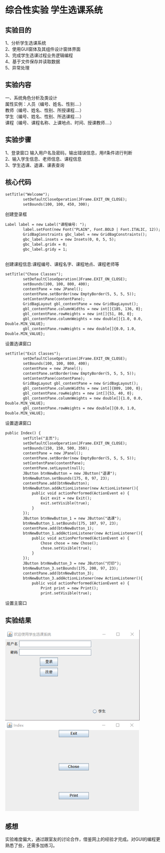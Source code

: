 综合性实验 学生选课系统
==========
实验目的
--------
1、分析学生选课系统<br>
2、使用GUI窗体及其组件设计窗体界面<br>
3、完成学生选课过程业务逻辑编程<br>
4、基于文件保存并读取数据<br>
5、异常处理<br>

实验内容
--------
一、系统角色分析及类设计<br>
属性实例：人员（编号、姓名、性别....）<br>
         教师（编号、姓名、性别、所授课程....）<br>
         学生（编号、姓名、性别、所选课程....）<br>
         课程（编号、课程名称、上课地点、时间、授课教师....）<br>
         
实验步骤
-------
1、登录窗口 输入用户名及密码，输出错误信息，用if条件进行判断<br>
2、输入学生信息、老师信息、课程信息<br>
3、学生选课、退课、课表查询<br>

核心代码
--------
```
setTitle("Welcome");
		setDefaultCloseOperation(JFrame.EXIT_ON_CLOSE);
		setBounds(100, 100, 450, 300);

```
创建登录框<br>
```
Label label = new Label("课程编号: ");
		label.setFont(new Font("PLAIN", Font.BOLD | Font.ITALIC, 12));
		GridBagConstraints gbc_label = new GridBagConstraints();
		gbc_label.insets = new Insets(0, 0, 5, 5);
		gbc_label.gridx = 0;
		gbc_label.gridy = 1;
		
  ```
创建课程信息:课程编号、课程名字、课程地点、课程老师等<br>
```
setTitle("Chose Classes");
		setDefaultCloseOperation(JFrame.EXIT_ON_CLOSE);
		setBounds(100, 100, 800, 400);
		contentPane = new JPanel();
		contentPane.setBorder(new EmptyBorder(5, 5, 5, 5));
		setContentPane(contentPane);
		GridBagLayout gbl_contentPane = new GridBagLayout();
		gbl_contentPane.columnWidths = new int[]{185, 136, 0};
		gbl_contentPane.rowHeights = new int[]{51, 86, 0};
		gbl_contentPane.columnWeights = new double[]{1.0, 0.0, Double.MIN_VALUE};
		gbl_contentPane.rowWeights = new double[]{0.0, 1.0, Double.MIN_VALUE};

```
设置选课窗口<br>
```
setTitle("Exit Classes");
		setDefaultCloseOperation(JFrame.EXIT_ON_CLOSE);
		setBounds(100, 100, 800, 400);
		contentPane = new JPanel();
		contentPane.setBorder(new EmptyBorder(5, 5, 5, 5));
		setContentPane(contentPane);
		GridBagLayout gbl_contentPane = new GridBagLayout();
		gbl_contentPane.columnWidths = new int[]{809, 100, 0};
		gbl_contentPane.rowHeights = new int[]{53, 40, 0};
		gbl_contentPane.columnWeights = new double[]{1.0, 0.0, Double.MIN_VALUE};
		gbl_contentPane.rowWeights = new double[]{0.0, 1.0, Double.MIN_VALUE};
```
设置退课窗口<br>
```
public Index() {
		setTitle("主页");
		setDefaultCloseOperation(JFrame.EXIT_ON_CLOSE);
		setBounds(150, 150, 500, 350);
		contentPane = new JPanel();
		contentPane.setBorder(new EmptyBorder(5, 5, 5, 5));
		setContentPane(contentPane);
		contentPane.setLayout(null);
		JButton btnNewButton = new JButton("退课");
		btnNewButton.setBounds(175, 0, 97, 23);
		contentPane.add(btnNewButton);
		btnNewButton.addActionListener(new ActionListener(){
			public void actionPerformed(ActionEvent e) {
				Exit exit = new Exit();
				exit.setVisible(true);
			}
		});
		JButton btnNewButton_1 = new JButton("选课");
		btnNewButton_1.setBounds(175, 107, 97, 23);
		contentPane.add(btnNewButton_1);
		btnNewButton_1.addActionListener(new ActionListener(){
			public void actionPerformed(ActionEvent e) {
				Chose chose = new Chose();
				chose.setVisible(true); 
			}
		});
		JButton btnNewButton_3 = new JButton("打印");
		btnNewButton_3.setBounds(175, 200, 97, 23);
		contentPane.add(btnNewButton_3);
		btnNewButton_3.addActionListener(new ActionListener(){
			public void actionPerformed(ActionEvent e) {
				Print print = new Print();
				print.setVisible(true);
```
设置主窗口<br>

实验结果
-------
![](https://github.com/JST165411/-/blob/master/4899235c5fe3a7d81b87ddb6e887c2a.png)</div>
![](https://github.com/JST165411/-/blob/master/950114a0258d02b00981d73ee2966e9.png)</div>

感想
----
实验难度偏大，通过跟室友的讨论合作，借鉴网上的经验才完成。对GUI的编程更熟悉了些，还需多加练习。
